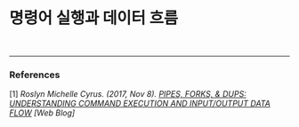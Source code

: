 # 명령어 실행과 데이터 흐름





<br/>

---

### References

[1] *Roslyn Michelle Cyrus. (2017, Nov 8). [PIPES, FORKS, & DUPS: UNDERSTANDING COMMAND EXECUTION AND INPUT/OUTPUT DATA FLOW](http://www.rozmichelle.com/pipes-forks-dups/#pipelines) [Web Blog]*
